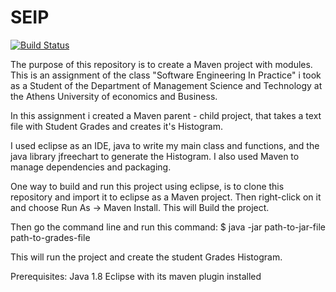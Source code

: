 # SEIP

[![Build Status](https://travis-ci.com/LefterisKyriazanos/SEIP.svg?token=8y5kSJ8xcysLgSMNifGc&branch=main)](https://travis-ci.com/LefterisKyriazanos/SEIP)

The purpose of this repository is to create a Maven project with modules. 
This is an assignment of the class "Software Engineering In Practice" i took as a Student of the Department of Management Science and Technology at the 
Athens University of economics and Business.

In this assignment i created a Maven parent - child project, that takes a text file with Student Grades and creates it's Histogram. 

I used eclipse as an IDE, java to write my main class and functions, and the java library jfreechart to generate the Histogram. 
I also used Maven to manage dependencies and packaging. 

One way to build and run this project using eclipse, is to clone this repository and import it to eclipse as a Maven project.
Then right-click on it and choose Run As -> Maven Install. 
This will Build the project. 

Then go the command line and run this command: 
  $ java -jar path-to-jar-file path-to-grades-file
  
  
 This will run the project and create the student Grades Histogram. 
  
  
 Prerequisites:
  Java 1.8
  Eclipse with its maven plugin installed
  

